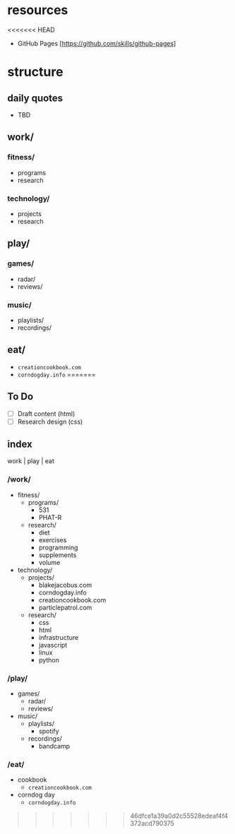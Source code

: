 # resources

<<<<<<< HEAD
- GitHub Pages [https://github.com/skills/github-pages]

# structure

## daily quotes
- TBD

## work/

### fitness/
- programs
- research

### technology/
- projects
- research

## play/

### games/
- radar/
- reviews/

### music/
- playlists/
- recordings/

## eat/
- `creationcookbook.com`
- `corndogday.info`
=======
## To Do

- [ ] Draft content (html)
- [ ] Research design (css)

## index

work | play | eat

### /work/

- fitness/
  - programs/
    - 531
    - PHAT-R
  - research/
    - diet
    - exercises
    - programming
    - supplements
    - volume
- technology/
  - projects/
    - blakejacobus.com
    - corndogday.info
    - creationcookbook.com
    - particlepatrol.com
  - research/
    - css
    - html
    - infrastructure
    - javascript
    - linux
    - python

### /play/

- games/
  - radar/
  - reviews/
- music/
  - playlists/
    - spotify
  - recordings/
    - bandcamp

### /eat/

- cookbook
  - `creationcookbook.com`
- corndog day
  - `corndogday.info`
>>>>>>> 46dfce1a39a0d2c55528edeaf4f4372acd790375
